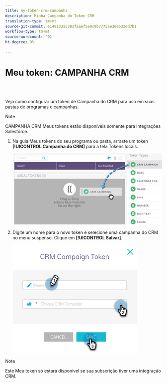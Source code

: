 ```yaml
---
title: my-token-crm-campanha
description: Minha Campanha do Token CRM
translation-type: tm+mt
source-git-commit: e149133a5383faaef5e9c9b7775ae36e633ed7b1
workflow-type: tm+mt
source-wordcount: '91'
ht-degree: 0%

---
```



# Meu token: CAMPANHA CRM

<br> 

Veja como configurar um token de Campanha do CRM para uso em suas pastas de programas e campanhas.

>[!NOTE]
>
>CAMPANHA CRM Meus tokens estão disponíveis somente para integrações Salesforce.

1. Na guia Meus tokens do seu programa ou pasta, arraste um token **[!UICONTROL Campanha do CRM]** para a tela Tokens locais.

   ![Imagem Um](/help/sky/assets/my-tokens/my-token-crm-campaign/my-token-crm-campaign-1.png)

2. Digite um nome para o novo token e selecione uma campanha do CRM no menu suspenso. Clique em **[!UICONTROL Salvar]**.

   ![Imagem dois](/help/sky/assets/my-tokens/my-token-crm-campaign/my-token-crm-campaign-2.png)

>[!NOTE]
>
>Este Meu token só estará disponível se sua subscrição tiver uma integração CRM.
